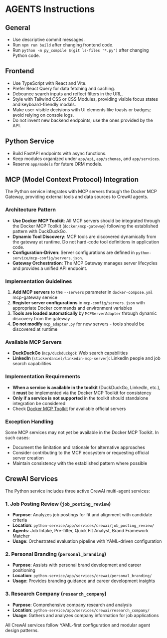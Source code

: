 # AGENTS Instructions

## General
- Use descriptive commit messages.
- Run `npm run build` after changing frontend code.
- Run `python -m py_compile $(git ls-files '*.py')` after changing Python code.

## Frontend
- Use TypeScript with React and Vite.
- Prefer React Query for data fetching and caching.
- Debounce search inputs and reflect filters in the URL.
- Style with Tailwind CSS or CSS Modules, providing visible focus states and keyboard-friendly modals.
- Make user-visible decisions with UI elements like toasts or badges; avoid relying on console logs.
- Do not invent new backend endpoints; use the ones provided by the API.

## Python Service
- Build FastAPI endpoints with async functions.
- Keep modules organized under `app/api`, `app/schemas`, and `app/services`.
- Reserve `app/models` for future ORM models.

## MCP (Model Context Protocol) Integration

The Python service integrates with MCP servers through the Docker MCP Gateway, providing external tools and data sources to CrewAI agents.

### Architecture Pattern
- **Use Docker MCP Toolkit**: All MCP servers should be integrated through the Docker MCP Toolkit (`docker/mcp-gateway`) following the established pattern with DuckDuckGo.
- **Dynamic Tool Discovery**: MCP tools are discovered dynamically from the gateway at runtime. Do not hard-code tool definitions in application code.
- **Configuration-Driven**: Server configurations are defined in `python-service/mcp-config/servers.json`.
- **Gateway Orchestration**: The MCP Gateway manages server lifecycles and provides a unified API endpoint.

### Implementation Guidelines
1. **Add MCP servers** to the `--servers` parameter in `docker-compose.yml` mcp-gateway service
2. **Register server configurations** in `mcp-config/servers.json` with appropriate Docker commands and environment variables
3. **Tools are loaded automatically** by `MCPServerAdapter` through dynamic discovery from the gateway
4. **Do not modify** `mcp_adapter.py` for new servers - tools should be discovered at runtime

### Available MCP Servers
- **DuckDuckGo** (`mcp/duckduckgo`): Web search capabilities
- **LinkedIn** (`stickerdaniel/linkedin-mcp-server`): LinkedIn people and job search capabilities

### Implementation Requirements
- **When a service is available in the toolkit** (DuckDuckGo, LinkedIn, etc.), it **must** be implemented via the Docker MCP Toolkit for consistency
- **Only if a service is not supported** in the toolkit should standalone integration be considered
- Check [Docker MCP Toolkit](https://hub.docker.com/u/mcp) for available official servers

### Exception Handling
Some MCP services may not yet be available in the Docker MCP Toolkit. In such cases:
- Document the limitation and rationale for alternative approaches
- Consider contributing to the MCP ecosystem or requesting official server creation
- Maintain consistency with the established pattern where possible

## CrewAI Services
The Python service includes three active CrewAI multi-agent services:

### 1. Job Posting Review (`job_posting_review`)
- **Purpose**: Analyzes job postings for fit and alignment with candidate criteria
- **Location**: `python-service/app/services/crewai/job_posting_review/`
- **Agents**: Job Intake, Pre-filter, Quick Fit Analyst, Brand Framework Matcher
- **Usage**: Orchestrated evaluation pipeline with YAML-driven configuration

### 2. Personal Branding (`personal_branding`)
- **Purpose**: Assists with personal brand development and career positioning
- **Location**: `python-service/app/services/crewai/personal_branding/`
- **Usage**: Provides branding guidance and career development insights

### 3. Research Company (`research_company`) 
- **Purpose**: Comprehensive company research and analysis
- **Location**: `python-service/app/services/crewai/research_company/`
- **Usage**: Gathers and analyzes company information for job applications

All CrewAI services follow YAML-first configuration and modular agent design patterns.
